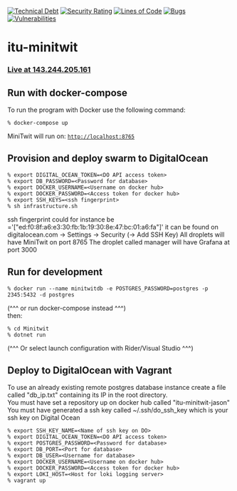 [![Technical Debt](https://sonarcloud.io/api/project_badges/measure?project=NiclasHjortkjaer_itu-minitwit&metric=sqale_index)](https://sonarcloud.io/summary/new_code?id=NiclasHjortkjaer_itu-minitwit)
[![Security Rating](https://sonarcloud.io/api/project_badges/measure?project=NiclasHjortkjaer_itu-minitwit&metric=security_rating)](https://sonarcloud.io/summary/new_code?id=NiclasHjortkjaer_itu-minitwit)
[![Lines of Code](https://sonarcloud.io/api/project_badges/measure?project=NiclasHjortkjaer_itu-minitwit&metric=ncloc)](https://sonarcloud.io/summary/new_code?id=NiclasHjortkjaer_itu-minitwit)
[![Bugs](https://sonarcloud.io/api/project_badges/measure?project=NiclasHjortkjaer_itu-minitwit&metric=bugs)](https://sonarcloud.io/summary/new_code?id=NiclasHjortkjaer_itu-minitwit)
[![Vulnerabilities](https://sonarcloud.io/api/project_badges/measure?project=NiclasHjortkjaer_itu-minitwit&metric=vulnerabilities)](https://sonarcloud.io/summary/new_code?id=NiclasHjortkjaer_itu-minitwit)
# itu-minitwit

### <a href="http://143.244.205.161">Live at 143.244.205.161</a>

## Run with docker-compose

To run the program with Docker use the following command:

```
% docker-compose up
```

MiniTwit will run on: <a href="http://localhost:8765">`http://localhost:8765`</a>

## Provision and deploy swarm to DigitalOcean

```
% export DIGITAL_OCEAN_TOKEN=<DO API access token>
% export DB_PASSWORD=<Password for database>
% export DOCKER_USERNAME=<Username on docker hub>
% export DOCKER_PASSWORD=<Access token for docker hub>
% export SSH_KEYS=<ssh fingerprint>
% sh infrastructure.sh
```

ssh fingerprint could for instance be ='["ed:f0:8f:a6:e3:30:fb:1b:19:30:8e:47:bc:01:a6:fa"]'
it can be found on digitalocean.com -> Settings -> Security (-> Add SSH Key)
All droplets will have MiniTwit on port 8765
The droplet called manager will have Grafana at port 3000

## Run for development

```
% docker run --name minitwitdb -e POSTGRES_PASSWORD=postgres -p 2345:5432 -d postgres
```
(^^^ or run docker-compose instead ^^^) <br />
then:

```
% cd Minitwit
% dotnet run
```
(^^^ Or select launch configuration with Rider/Visual Studio ^^^)

## Deploy to DigitalOcean with Vagrant
To use an already existing remote postgres database instance create a file called "db_ip.txt" containing its IP in the root directory. <br>
You must have set a repository up on docker hub called "itu-minitwit-jason" <br>
You must have generated a ssh key called ~/.ssh/do_ssh_key which is your ssh key on Digital Ocean

```
% export SSH_KEY_NAME=<Name of ssh key on DO>
% export DIGITAL_OCEAN_TOKEN=<DO API access token>
% export POSTGRES_PASSWORD=<Password for database>
% export DB_PORT=<Port for database>
% export DB_USER=<Username for database>
% export DOCKER_USERNAME=<Username on docker hub>
% export DOCKER_PASSWORD=<Access token for docker hub>
% export LOKI_HOST=<Host for loki logging server>
% vagrant up
```